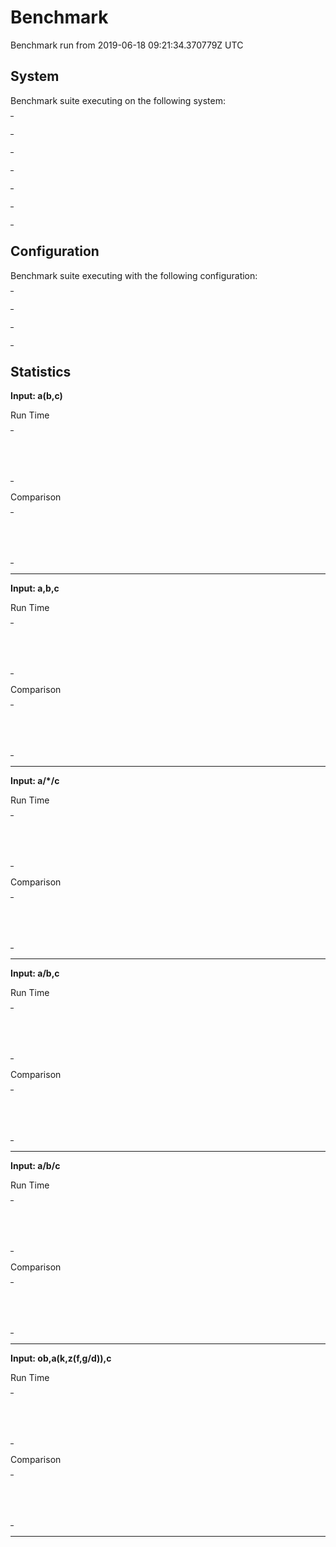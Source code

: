 # Benchmark

Benchmark run from 2019-06-18 09:21:34.370779Z UTC

## System

Benchmark suite executing on the following system:

<table style="width: 1%">
  <tr>
    <th style="width: 1%; white-space: nowrap">Operating System</th>
    <td>macOS</td>
  </tr><tr>
    <th style="white-space: nowrap">CPU Information</th>
    <td style="white-space: nowrap">Intel(R) Core(TM) i7-6660U CPU @ 2.40GHz</td>
  </tr><tr>
    <th style="white-space: nowrap">Number of Available Cores</th>
    <td style="white-space: nowrap">4</td>
  </tr><tr>
    <th style="white-space: nowrap">Available Memory</th>
    <td style="white-space: nowrap">16 GB</td>
  </tr><tr>
    <th style="white-space: nowrap">Elixir Version</th>
    <td style="white-space: nowrap">1.8.1</td>
  </tr><tr>
    <th style="white-space: nowrap">Erlang Version</th>
    <td style="white-space: nowrap">21.3.5</td>
  </tr>
</table>

## Configuration

Benchmark suite executing with the following configuration:

<table style="width: 1%">
  <tr>
    <th style="width: 1%">:time</th>
    <td style="white-space: nowrap">5 s</td>
  </tr><tr>
    <th>:parallel</th>
    <td style="white-space: nowrap">4</td>
  </tr><tr>
    <th>:warmup</th>
    <td style="white-space: nowrap">2 s</td>
  </tr>
</table>

## Statistics



__Input: a(b,c)__

Run Time
<table style="width: 1%">
  <tr>
    <th>Name</th>
    <th style="text-align: right">IPS</th>
    <th style="text-align: right">Average</th>
    <th style="text-align: right">Devitation</th>
    <th style="text-align: right">Median</th>
    <th style="text-align: right">99th&nbsp;%</th>
  </tr>
  <tr>
    <td style="white-space: nowrap">Erlang - grammar</td>
    <td style="white-space: nowrap; text-align: right">214.00 K</td>
    <td style="white-space: nowrap; text-align: right">4.67 μs</td>
    <td style="white-space: nowrap; text-align: right">±786.55%</td>
    <td style="white-space: nowrap; text-align: right">4 μs</td>
    <td style="white-space: nowrap; text-align: right">6 μs</td>
  </tr>
  <tr>
    <td style="white-space: nowrap">Elixir - algorithmic</td>
    <td style="white-space: nowrap; text-align: right">160.25 K</td>
    <td style="white-space: nowrap; text-align: right">6.24 μs</td>
    <td style="white-space: nowrap; text-align: right">±384.80%</td>
    <td style="white-space: nowrap; text-align: right">6 μs</td>
    <td style="white-space: nowrap; text-align: right">8 μs</td>
  </tr>
</table>

Comparison
<table style="width: 1%">
  <tr>
    <th>Name</th>
    <th style="text-align: right">IPS</th>
    <th style="text-align: right">Slower</th>
  <tr>
    <td style="white-space: nowrap">Erlang - grammar</td>
    <td style="white-space: nowrap;text-align: right">214.00 K</td>
    <td>&nbsp;</td>
  </tr>
  <tr>
    <td style="white-space: nowrap">Elixir - algorithmic</td>
    <td style="white-space: nowrap; text-align: right">160.25 K</td>
    <td style="white-space: nowrap; text-align: right">1.34x</td>
  </tr>
</table>


<hr/>

__Input: a,b,c__

Run Time
<table style="width: 1%">
  <tr>
    <th>Name</th>
    <th style="text-align: right">IPS</th>
    <th style="text-align: right">Average</th>
    <th style="text-align: right">Devitation</th>
    <th style="text-align: right">Median</th>
    <th style="text-align: right">99th&nbsp;%</th>
  </tr>
  <tr>
    <td style="white-space: nowrap">Erlang - grammar</td>
    <td style="white-space: nowrap; text-align: right">260.23 K</td>
    <td style="white-space: nowrap; text-align: right">3.84 μs</td>
    <td style="white-space: nowrap; text-align: right">±676.49%</td>
    <td style="white-space: nowrap; text-align: right">4 μs</td>
    <td style="white-space: nowrap; text-align: right">6 μs</td>
  </tr>
  <tr>
    <td style="white-space: nowrap">Elixir - algorithmic</td>
    <td style="white-space: nowrap; text-align: right">190.86 K</td>
    <td style="white-space: nowrap; text-align: right">5.24 μs</td>
    <td style="white-space: nowrap; text-align: right">±595.99%</td>
    <td style="white-space: nowrap; text-align: right">5 μs</td>
    <td style="white-space: nowrap; text-align: right">7 μs</td>
  </tr>
</table>

Comparison
<table style="width: 1%">
  <tr>
    <th>Name</th>
    <th style="text-align: right">IPS</th>
    <th style="text-align: right">Slower</th>
  <tr>
    <td style="white-space: nowrap">Erlang - grammar</td>
    <td style="white-space: nowrap;text-align: right">260.23 K</td>
    <td>&nbsp;</td>
  </tr>
  <tr>
    <td style="white-space: nowrap">Elixir - algorithmic</td>
    <td style="white-space: nowrap; text-align: right">190.86 K</td>
    <td style="white-space: nowrap; text-align: right">1.36x</td>
  </tr>
</table>


<hr/>

__Input: a/*/c__

Run Time
<table style="width: 1%">
  <tr>
    <th>Name</th>
    <th style="text-align: right">IPS</th>
    <th style="text-align: right">Average</th>
    <th style="text-align: right">Devitation</th>
    <th style="text-align: right">Median</th>
    <th style="text-align: right">99th&nbsp;%</th>
  </tr>
  <tr>
    <td style="white-space: nowrap">Erlang - grammar</td>
    <td style="white-space: nowrap; text-align: right">261.59 K</td>
    <td style="white-space: nowrap; text-align: right">3.82 μs</td>
    <td style="white-space: nowrap; text-align: right">±769.66%</td>
    <td style="white-space: nowrap; text-align: right">3 μs</td>
    <td style="white-space: nowrap; text-align: right">6 μs</td>
  </tr>
  <tr>
    <td style="white-space: nowrap">Elixir - algorithmic</td>
    <td style="white-space: nowrap; text-align: right">171.10 K</td>
    <td style="white-space: nowrap; text-align: right">5.84 μs</td>
    <td style="white-space: nowrap; text-align: right">±443.26%</td>
    <td style="white-space: nowrap; text-align: right">5 μs</td>
    <td style="white-space: nowrap; text-align: right">8 μs</td>
  </tr>
</table>

Comparison
<table style="width: 1%">
  <tr>
    <th>Name</th>
    <th style="text-align: right">IPS</th>
    <th style="text-align: right">Slower</th>
  <tr>
    <td style="white-space: nowrap">Erlang - grammar</td>
    <td style="white-space: nowrap;text-align: right">261.59 K</td>
    <td>&nbsp;</td>
  </tr>
  <tr>
    <td style="white-space: nowrap">Elixir - algorithmic</td>
    <td style="white-space: nowrap; text-align: right">171.10 K</td>
    <td style="white-space: nowrap; text-align: right">1.53x</td>
  </tr>
</table>


<hr/>

__Input: a/b,c__

Run Time
<table style="width: 1%">
  <tr>
    <th>Name</th>
    <th style="text-align: right">IPS</th>
    <th style="text-align: right">Average</th>
    <th style="text-align: right">Devitation</th>
    <th style="text-align: right">Median</th>
    <th style="text-align: right">99th&nbsp;%</th>
  </tr>
  <tr>
    <td style="white-space: nowrap">Erlang - grammar</td>
    <td style="white-space: nowrap; text-align: right">255.12 K</td>
    <td style="white-space: nowrap; text-align: right">3.92 μs</td>
    <td style="white-space: nowrap; text-align: right">±775.86%</td>
    <td style="white-space: nowrap; text-align: right">4 μs</td>
    <td style="white-space: nowrap; text-align: right">6 μs</td>
  </tr>
  <tr>
    <td style="white-space: nowrap">Elixir - algorithmic</td>
    <td style="white-space: nowrap; text-align: right">180.21 K</td>
    <td style="white-space: nowrap; text-align: right">5.55 μs</td>
    <td style="white-space: nowrap; text-align: right">±571.19%</td>
    <td style="white-space: nowrap; text-align: right">5 μs</td>
    <td style="white-space: nowrap; text-align: right">7 μs</td>
  </tr>
</table>

Comparison
<table style="width: 1%">
  <tr>
    <th>Name</th>
    <th style="text-align: right">IPS</th>
    <th style="text-align: right">Slower</th>
  <tr>
    <td style="white-space: nowrap">Erlang - grammar</td>
    <td style="white-space: nowrap;text-align: right">255.12 K</td>
    <td>&nbsp;</td>
  </tr>
  <tr>
    <td style="white-space: nowrap">Elixir - algorithmic</td>
    <td style="white-space: nowrap; text-align: right">180.21 K</td>
    <td style="white-space: nowrap; text-align: right">1.42x</td>
  </tr>
</table>


<hr/>

__Input: a/b/c__

Run Time
<table style="width: 1%">
  <tr>
    <th>Name</th>
    <th style="text-align: right">IPS</th>
    <th style="text-align: right">Average</th>
    <th style="text-align: right">Devitation</th>
    <th style="text-align: right">Median</th>
    <th style="text-align: right">99th&nbsp;%</th>
  </tr>
  <tr>
    <td style="white-space: nowrap">Erlang - grammar</td>
    <td style="white-space: nowrap; text-align: right">255.93 K</td>
    <td style="white-space: nowrap; text-align: right">3.91 μs</td>
    <td style="white-space: nowrap; text-align: right">±833.94%</td>
    <td style="white-space: nowrap; text-align: right">4 μs</td>
    <td style="white-space: nowrap; text-align: right">6 μs</td>
  </tr>
  <tr>
    <td style="white-space: nowrap">Elixir - algorithmic</td>
    <td style="white-space: nowrap; text-align: right">167.15 K</td>
    <td style="white-space: nowrap; text-align: right">5.98 μs</td>
    <td style="white-space: nowrap; text-align: right">±691.83%</td>
    <td style="white-space: nowrap; text-align: right">5 μs</td>
    <td style="white-space: nowrap; text-align: right">8 μs</td>
  </tr>
</table>

Comparison
<table style="width: 1%">
  <tr>
    <th>Name</th>
    <th style="text-align: right">IPS</th>
    <th style="text-align: right">Slower</th>
  <tr>
    <td style="white-space: nowrap">Erlang - grammar</td>
    <td style="white-space: nowrap;text-align: right">255.93 K</td>
    <td>&nbsp;</td>
  </tr>
  <tr>
    <td style="white-space: nowrap">Elixir - algorithmic</td>
    <td style="white-space: nowrap; text-align: right">167.15 K</td>
    <td style="white-space: nowrap; text-align: right">1.53x</td>
  </tr>
</table>


<hr/>

__Input: ob,a(k,z(f,g/d)),c__

Run Time
<table style="width: 1%">
  <tr>
    <th>Name</th>
    <th style="text-align: right">IPS</th>
    <th style="text-align: right">Average</th>
    <th style="text-align: right">Devitation</th>
    <th style="text-align: right">Median</th>
    <th style="text-align: right">99th&nbsp;%</th>
  </tr>
  <tr>
    <td style="white-space: nowrap">Erlang - grammar</td>
    <td style="white-space: nowrap; text-align: right">89.26 K</td>
    <td style="white-space: nowrap; text-align: right">11.20 μs</td>
    <td style="white-space: nowrap; text-align: right">±268.44%</td>
    <td style="white-space: nowrap; text-align: right">11 μs</td>
    <td style="white-space: nowrap; text-align: right">14 μs</td>
  </tr>
  <tr>
    <td style="white-space: nowrap">Elixir - algorithmic</td>
    <td style="white-space: nowrap; text-align: right">54.75 K</td>
    <td style="white-space: nowrap; text-align: right">18.26 μs</td>
    <td style="white-space: nowrap; text-align: right">±300.62%</td>
    <td style="white-space: nowrap; text-align: right">17 μs</td>
    <td style="white-space: nowrap; text-align: right">38 μs</td>
  </tr>
</table>

Comparison
<table style="width: 1%">
  <tr>
    <th>Name</th>
    <th style="text-align: right">IPS</th>
    <th style="text-align: right">Slower</th>
  <tr>
    <td style="white-space: nowrap">Erlang - grammar</td>
    <td style="white-space: nowrap;text-align: right">89.26 K</td>
    <td>&nbsp;</td>
  </tr>
  <tr>
    <td style="white-space: nowrap">Elixir - algorithmic</td>
    <td style="white-space: nowrap; text-align: right">54.75 K</td>
    <td style="white-space: nowrap; text-align: right">1.63x</td>
  </tr>
</table>


<hr/>

